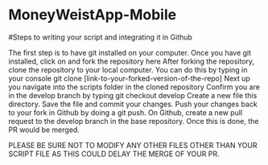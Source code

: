 # MoneyWeistApp-Mobile

#Steps to writing your script and integrating it in Github

The first step is to have git installed on your computer. Once you have git installed, click on and fork the repository here After forking the repository, clone the repository to your local computer. You can do this by typing in your console git clone [link-to-your-forked-version-of-the-repo] Next up you navigate into the scripts folder in the cloned repository Confirm you are in the develop branch by typing git checkout develop Create a new file this directory. Save the file and commit your changes. Push your changes back to your fork in Github by doing a git push. On Github, create a new pull request to the develop branch in the base repository. Once this is done, the PR would be merged.

PLEASE BE SURE NOT TO MODIFY ANY OTHER FILES OTHER THAN YOUR SCRIPT FILE AS THIS COULD DELAY THE MERGE OF YOUR PR.
